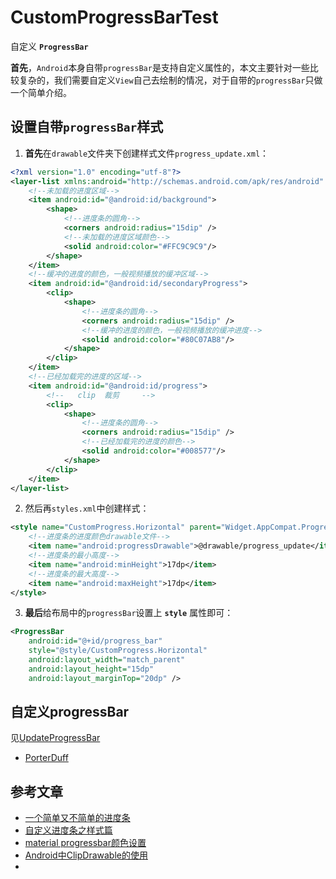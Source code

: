 # CustomProgressBarTest
自定义 **`ProgressBar`** <br/>

**首先**，`Android`本身自带`progressBar`是支持自定义属性的，本文主要针对一些比较复杂的，我们需要自定义`View`自己去绘制的情况，对于自带的`progressBar`只做一个简单介绍。
<br/>

## 设置自带`progressBar`样式
1. **首先**在`drawable`文件夹下创建样式文件`progress_update.xml`：
```xml
<?xml version="1.0" encoding="utf-8"?>
<layer-list xmlns:android="http://schemas.android.com/apk/res/android" >
    <!--未加载的进度区域-->
    <item android:id="@android:id/background">
        <shape>
            <!--进度条的圆角-->
            <corners android:radius="15dip" />
            <!--未加载的进度区域颜色-->
            <solid android:color="#FFC9C9C9"/>
        </shape>
    </item>
    <!--缓冲的进度的颜色，一般视频播放的缓冲区域-->
    <item android:id="@android:id/secondaryProgress">
        <clip>
            <shape>
                <!--进度条的圆角-->
                <corners android:radius="15dip" />
                <!--缓冲的进度的颜色，一般视频播放的缓冲进度-->
                <solid android:color="#80C07AB8"/>
            </shape>
        </clip>
    </item>
    <!--已经加载完的进度的区域-->
    <item android:id="@android:id/progress">
        <!--   clip  裁剪     -->
        <clip>
            <shape>
                <!--进度条的圆角-->
                <corners android:radius="15dip" />
                <!--已经加载完的进度的颜色-->
                <solid android:color="#008577"/>
            </shape>
        </clip>
    </item>
</layer-list>
```

2. 然后再`styles.xml`中创建样式：
```xml
<style name="CustomProgress.Horizontal" parent="Widget.AppCompat.ProgressBar.Horizontal">
    <!--进度条的进度颜色drawable文件-->
    <item name="android:progressDrawable">@drawable/progress_update</item>
    <!--进度条的最小高度-->
    <item name="android:minHeight">17dp</item>
    <!--进度条的最大高度-->
    <item name="android:maxHeight">17dp</item>
</style>
```

3. **最后**给布局中的`progressBar`设置上 **`style`** 属性即可：
```xml
<ProgressBar
    android:id="@+id/progress_bar"
    style="@style/CustomProgress.Horizontal"
    android:layout_width="match_parent"
    android:layout_height="15dp"
    android:layout_marginTop="20dp" />
```


## 自定义progressBar

见[UpdateProgressBar](app\src\main\java\com\yu\hu\customprogressbartest\progress\UpdateProgressBar.java)

* [PorterDuff](https://www.jianshu.com/p/474037fd1593)


## 参考文章
* [一个简单又不简单的进度条](https://www.jianshu.com/p/474037fd1593)
* [自定义进度条之样式篇](https://www.jianshu.com/p/17f588c5e2cb)
* [material progressbar颜色设置](https://blog.csdn.net/u012156512/article/details/50562270)
* [Android中ClipDrawable的使用](https://www.jianshu.com/p/abc445c5a53a)
* []()

